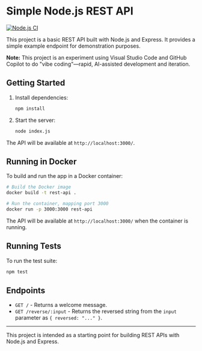 # Simple Node.js REST API

[![Node.js CI](https://github.com/markheadd/rest-api/actions/workflows/nodejs.yml/badge.svg)](https://github.com/markheadd/rest-api/actions/workflows/nodejs.yml)

This project is a basic REST API built with Node.js and Express. It provides a simple example endpoint for demonstration purposes.

**Note:** This project is an experiment using Visual Studio Code and GitHub Copilot to do "vibe coding"—rapid, AI-assisted development and iteration.

## Getting Started

1. Install dependencies:
   ```bash
   npm install
   ```
2. Start the server:
   ```bash
   node index.js
   ```

The API will be available at `http://localhost:3000/`.

## Running in Docker

To build and run the app in a Docker container:

```bash
# Build the Docker image
docker build -t rest-api .

# Run the container, mapping port 3000
docker run -p 3000:3000 rest-api
```

The API will be available at `http://localhost:3000/` when the container is running.

## Running Tests

To run the test suite:
```bash
npm test
```

## Endpoints
- `GET /` - Returns a welcome message.
- `GET /reverse/:input` - Returns the reversed string from the `input` parameter as `{ reversed: "..." }`.

---

This project is intended as a starting point for building REST APIs with Node.js and Express.
